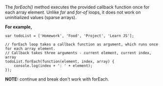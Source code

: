 The _forEach()_ method executes the provided callback function once for each array element. Unlike _for_ and _for-of_ loops, it does not work on uninitialized values (sparse arrays).

**For example,**

```
var todoList = ['Homework', 'Food', 'Project', 'Learn JS'];

// forEach loop takes a callback function as argument, which runs once for each array element.
// Callback takes three arguments - current element, current index, array
todoList.forEach(function(element, index, array) {
    console.log(index + ': ' + element);
});
```

**NOTE:** continue and break don't work with forEach.
